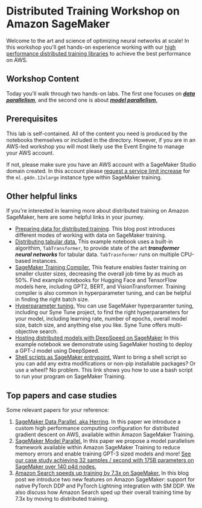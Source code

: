 # Distributed Training Workshop on Amazon SageMaker
Welcome to the art and science of optimizing neural networks at scale! In this workshop you'll get hands-on experience working with our [high performance distributed training libraries](https://aws.amazon.com/sagemaker/distributed-training/) to achieve the best performance on AWS. 

## Workshop Content
Today you'll walk through two hands-on labs. The first one focuses on [***data parallelism***](https://github.com/aws-samples/sagemaker-distributed-training-workshop/tree/main/1_data_parallel), and the second one is about [***model parallelism***.](https://github.com/aws-samples/sagemaker-distributed-training-workshop/tree/main/2_model_parallel)


## Prerequisites
This lab is self-contained. All of the content you need is produced by the notebooks themselves or included in the directory. However, if you are in an AWS-led workshop you will most likely use the Event Engine to manage your AWS account. 

If not, please make sure you have an AWS account with a SageMaker Studio domain created. In this account please [request a service limit increase](https://docs.aws.amazon.com/general/latest/gr/sagemaker.html) for the `ml.g4dn.12xlarge` instance type within SageMaker training. 

## Other helpful links
If you're interested in learning more about distributed training on Amazon SageMaker, here are some helpful links in your journey.
- [Preparing data for distributed training](https://aws.amazon.com/blogs/machine-learning/choose-the-best-data-source-for-your-amazon-sagemaker-training-job/). This blog post introduces different modes of working with data on SageMaker training.
- [Distributing tabular data.](https://github.com/aws/amazon-sagemaker-examples/blob/main/introduction_to_amazon_algorithms/tabtransformer_tabular/Amazon_Tabular_Classification_TabTransformer.ipynb) This example notebook uses a built-in algorithim, `TabTransformer`, to provide state of the art ***transformer neural networks*** for tabular data. `TabTrasnformer` runs on multiple CPU-based instances.
- [SageMaker Training Compiler.](https://github.com/aws/amazon-sagemaker-examples/tree/main/sagemaker-training-compiler) This feature enables faster training on smaller cluster sizes, decreasing the overall job time by as much as 50%. Find example notebooks for Hugging Face and TensorFlow models here, including GPT2, BERT, and VisionTransformer. Training compiler is also common in hyperparameter tuning, and can be helpful in finding the right batch size.
- [Hyperparameter tuning.](https://github.com/awslabs/syne-tune/blob/hf_blog_post/hf_blog_post/example_syne_tune_for_hf.ipynb) You can use SageMaker hyperparamter tuning, including our Syne Tune project, to find the right hyperparameters for your model, including learning rate, number of epochs, overall model size, batch size, and anything else you like. Syne Tune offers multi-objective search.
- [Hosting distributed models with DeepSpeed on SageMaker](https://github.com/dhawalkp/MLR402-reMARS-workshop/tree/master/3_deploy_gptj_with_deepspeed) In this example notebook we demonstrate using SageMaker hosting to deploy a GPT-J model using DeepSpeed.
- [Shell scripts as SageMaker entrypoint.](https://sagemaker-examples.readthedocs.io/en/latest/sagemaker-python-sdk/tensorflow_script_mode_using_shell_commands/tensorflow_script_mode_using_shell_commands.html) Want to bring a shell script so you can add any extra modifications or non-pip installable packages? Or use a wheel? No problem. This link shows you how to use a bash script to run your program on SageMaker Training.

## Top papers and case studies
Some relevant papers for your reference:

1. [SageMaker Data Parallel, aka Herring](https://www.amazon.science/publications/herring-rethinking-the-parameter-server-at-scale-for-the-cloud). In this paper we introduce a custom high performance computing configuration for distributed gradient descent on AWS, available within Amazon SageMaker Training.
2. [SageMaker Model Parallel.](https://arxiv.org/abs/2111.05972) In this paper we propose a model parallelism framework available within Amazon SageMaker Training to reduce memory errors and enable training GPT-3 sized models and more! [See our case study achieving 32 samples / second with 175B parameters on SageMaker over 140 p4d nodes.](https://aws.amazon.com/blogs/machine-learning/train-175-billion-parameter-nlp-models-with-model-parallel-additions-and-hugging-face-on-amazon-sagemaker/)
3. [Amazon Search speeds up training by 7.3x on SageMaker.](https://aws.amazon.com/blogs/machine-learning/run-pytorch-lightning-and-native-pytorch-ddp-on-amazon-sagemaker-training-featuring-amazon-search/) In this blog post we introduce two new features on Amazon SageMaker: support for native PyTorch DDP and PyTorch Lightning integration with SM DDP. We also discuss how Amazon Search sped up their overall training time by 7.3x by moving to distributed training.


```python

```
